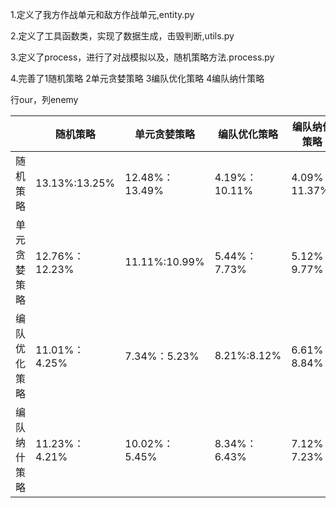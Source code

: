 1.定义了我方作战单元和敌方作战单元,entity.py


2.定义了工具函数类，实现了数据生成，击毁判断,utils.py

3.定义了process，进行了对战模拟以及，随机策略方法.process.py

4.完善了1随机策略         2单元贪婪策略        3编队优化策略      4编队纳什策略

行our，列enemy

|              | 随机策略       | 单元贪婪策略   | 编队优化策略  | 编队纳什策略  |
| ------------ | -------------- | -------------- | ------------- | ------------- |
| 随机策略     | 13.13%:13.25%  | 12.48%：13.49% | 4.19%：10.11% | 4.09%：11.37% |
| 单元贪婪策略 | 12.76%：12.23% | 11.11%:10.99%  | 5.44%：7.73%  | 5.12%：9.77%  |
| 编队优化策略 | 11.01%：4.25%  | 7.34%：5.23%   | 8.21%:8.12%   | 6.61%：8.84%  |
| 编队纳什策略 | 11.23%：4.21%  | 10.02%：5.45%  | 8.34%：6.43%  | 7.12%：7.23%  |


